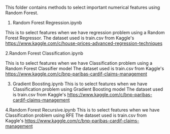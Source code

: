This folder contains methods to select important numerical features using Random Forest.



1. Random Forest Regression.ipynb

This is to select features when we have regression problem using a Random Forest Regressor.
The dataset used is train.csv from Kaggle's
https://www.kaggle.com/c/house-prices-advanced-regression-techniques

2.Random Forest Classification.ipynb

This is to select features when we have Classification problem using a Random Forest Classifier model
The dataset used is train.csv from Kaggle's
https://www.kaggle.com/c/bnp-paribas-cardif-claims-management

3. Gradient Boosting.ipynb
This is to select features when we have Classification problem using Gradient Boosting model
The dataset used is train.csv from Kaggle's
https://www.kaggle.com/c/bnp-paribas-cardif-claims-management

4.Random Forest Recursive.ipynb
This is to select features when we have Classification problem using RFE
The dataset used is train.csv from Kaggle's
https://www.kaggle.com/c/bnp-paribas-cardif-claims-management
